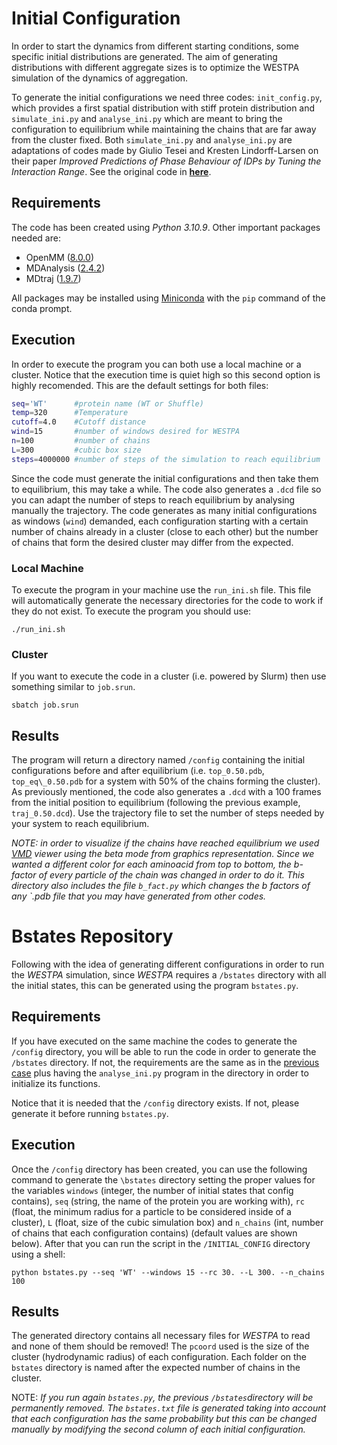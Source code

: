 # Initial Configuration

In order to start the dynamics from different starting conditions, some specific initial distributions are generated. The aim of generating distributions with different aggregate sizes is to optimize the WESTPA simulation of the dynamics of aggregation. 

To generate the initial configurations we need three codes: `init_config.py`, which provides a first spatial distribution with stiff protein distribution and `simulate_ini.py` and `analyse_ini.py` which are meant to bring the configuration to equilibrium while maintaining the chains that are far away from the cluster fixed. Both `simulate_ini.py` and `analyse_ini.py` are adaptations of codes made by Giulio Tesei and Kresten Lindorff-Larsen on their paper _Improved Predictions of Phase Behaviour of IDPs by Tuning the Interaction Range_. See the original code in **[here]**.



[here]: https://github.com/KULL-Centre/papers/tree/main/2022/CG-cutoffs-Tesei-et-al/MC/code


## Requirements

The code has been created using _Python 3.10.9_. Other important packages needed are:

* OpenMM ([8.0.0])
* MDAnalysis ([2.4.2]) 
* MDtraj ([1.9.7])

[8.0.0]: http://docs.openmm.org/7.0.0/userguide/application.html
[2.4.2]: https://www.mdanalysis.org/pages/installation_quick_start/
[1.9.7]: https://www.mdtraj.org/1.9.7/installation.html

All packages may be installed using [Miniconda] with the `pip` command of the conda prompt.

[Miniconda]: https://docs.conda.io/projects/conda/en/latest/user-guide/install/linux.html


## Execution

In order to execute the program you can both use a local machine or a cluster. Notice that the execution time is quiet high so this second option is highly recomended. This are the default settings for both files:

```bash
seq='WT'      #protein name (WT or Shuffle)
temp=320      #Temperature
cutoff=4.0    #Cutoff distance
wind=15       #number of windows desired for WESTPA
n=100         #number of chains 
L=300         #cubic box size
steps=4000000 #number of steps of the simulation to reach equilibrium

```

Since the code must generate the initial configurations and then take them to equilibrium, this may take a while. The code also generates a `.dcd` file so you can adapt the number of steps to reach equilibrium by analysing manually the trajectory. The code generates as many initial configurations as windows (`wind`) demanded, each configuration starting with a certain number of chains already in a cluster (close to each other) but the number of chains that form the desired cluster may differ from the expected.

### Local Machine

To execute the program in your machine use the `run_ini.sh` file. This file will automatically generate the necessary directories for the code to work if they do not exist. To execute the program you should use:


```Shell
./run_ini.sh
```

### Cluster

If you want to execute the code in a cluster (i.e. powered by Slurm) then use something similar to `job.srun`. 


```Shell
sbatch job.srun
```


## Results

The program will return a directory named `/config` containing the initial configurations before and after equilibrium (i.e. `top_0.50.pdb`, `top_eq\_0.50.pdb` for a system with 50\% of the chains forming the cluster). As previously mentioned, the code also generates a `.dcd` with a 100 frames from the initial position to equilibrium (following the previous example, `traj_0.50.dcd`). Use the trajectory file to set the number of steps needed by your system to reach equilibrium.

*NOTE:* _in order to visualize if the chains have reached equilibrium we used [VMD] viewer using the beta mode from graphics representation. Since we wanted a different color for each aminoacid from top to bottom, the b-factor of every particle of the chain was changed in order to do it. This directory also includes the file `b_fact.py` which changes the b factors of any `.pdb file that you may have generated from other codes._

[VMD]: https://www.ks.uiuc.edu/Development/Download/download.cgi?PackageName=VMD

# Bstates Repository

Following with the idea of generating different configurations in order to run the _WESTPA_ simulation, since _WESTPA_ requires a `/bstates` directory with all the initial states, this can be generated using the program `bstates.py`.

## Requirements

If you have executed on the same machine the codes to generate the `/config` directory, you will be able to run the code in order to generate the `/bstates` directory. If not, the requirements are the same as in the [previous case] plus having the `analyse_ini.py` program in the directory in order to initialize its functions.

Notice that it is needed that the `/config` directory exists. If not, please generate it before running `bstates.py`.

## Execution

Once the `/config` directory has been created, you can use the following command to generate the `\bstates` directory setting the proper values for the variables `windows` (integer, the number of initial states that config contains), `seq` (string, the name of the protein you are working with), `rc` (float, the minimum radius for a particle to be considered inside of a cluster), `L` (float, size of the cubic simulation box) and `n_chains` (int, number of chains that each configuration contains) (default values are shown below). After that you can run the script in the `/INITIAL_CONFIG` directory using a shell:

```Shell
python bstates.py --seq 'WT' --windows 15 --rc 30. --L 300. --n_chains 100
```

## Results

The generated directory contains all necessary files for _WESTPA_ to read and none of them should be removed! The `pcoord` used is the size of the cluster (hydrodynamic radius) of each configuration. Each folder on the `bstates` directory is named after the expected number of chains in the cluster.

NOTE: _If you run again `bstates.py`, the previous `/bstates`directory will be permanently removed. The `bstates.txt` file is generated taking into account that each configuration has the same probability but this can be changed manually by modifying the second column of each initial configuration._

[previous case]: https://github.com/Albert2424/TFM/blob/main/INITIAL_CONFIG/README.md#requirements
